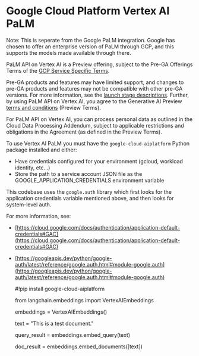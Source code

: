Google Cloud Platform Vertex AI PaLM
====================================

Note: This is seperate from the Google PaLM integration. Google has chosen to offer an enterprise version of PaLM through GCP, and this supports the models made available through there.

PaLM API on Vertex AI is a Preview offering, subject to the Pre-GA Offerings Terms of the [GCP Service Specific Terms](https://cloud.google.com/terms/service-terms).

Pre-GA products and features may have limited support, and changes to pre-GA products and features may not be compatible with other pre-GA versions. For more information, see the [launch stage descriptions](https://cloud.google.com/products#product-launch-stages). Further, by using PaLM API on Vertex AI, you agree to the Generative AI Preview [terms and conditions](https://cloud.google.com/trustedtester/aitos) (Preview Terms).

For PaLM API on Vertex AI, you can process personal data as outlined in the Cloud Data Processing Addendum, subject to applicable restrictions and obligations in the Agreement (as defined in the Preview Terms).

To use Vertex AI PaLM you must have the `google-cloud-aiplatform` Python package installed and either:

*   Have credentials configured for your environment (gcloud, workload identity, etc...)
*   Store the path to a service account JSON file as the GOOGLE\_APPLICATION\_CREDENTIALS environment variable

This codebase uses the `google.auth` library which first looks for the application credentials variable mentioned above, and then looks for system-level auth.

For more information, see:

*   [https://cloud.google.com/docs/authentication/application-default-credentials#GAC](https://cloud.google.com/docs/authentication/application-default-credentials#GAC)
*   [https://googleapis.dev/python/google-auth/latest/reference/google.auth.html#module-google.auth](https://googleapis.dev/python/google-auth/latest/reference/google.auth.html#module-google.auth)

    #!pip install google-cloud-aiplatform

    from langchain.embeddings import VertexAIEmbeddings

    embeddings = VertexAIEmbeddings()

    text = "This is a test document."

    query_result = embeddings.embed_query(text)

    doc_result = embeddings.embed_documents([text])